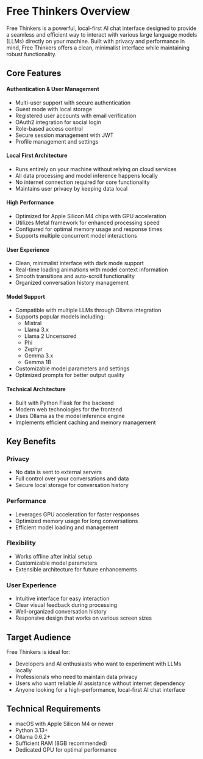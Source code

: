 # Free Thinkers Overview

Free Thinkers is a powerful, local-first AI chat interface designed to provide a seamless and efficient way to interact with various large language models (LLMs) directly on your machine. Built with privacy and performance in mind, Free Thinkers offers a clean, minimalist interface while maintaining robust functionality.

## Core Features

#### Authentication & User Management
- Multi-user support with secure authentication
- Guest mode with local storage
- Registered user accounts with email verification
- OAuth2 integration for social login
- Role-based access control
- Secure session management with JWT
- Profile management and settings

#### Local First Architecture
- Runs entirely on your machine without relying on cloud services
- All data processing and model inference happens locally
- No internet connection required for core functionality
- Maintains user privacy by keeping data local

#### High Performance
- Optimized for Apple Silicon M4 chips with GPU acceleration
- Utilizes Metal framework for enhanced processing speed
- Configured for optimal memory usage and response times
- Supports multiple concurrent model interactions

#### User Experience
- Clean, minimalist interface with dark mode support
- Real-time loading animations with model context information
- Smooth transitions and auto-scroll functionality
- Organized conversation history management

#### Model Support
- Compatible with multiple LLMs through Ollama integration
- Supports popular models including:
  - Mistral
  - Llama 3.x
  - Llama 2 Uncensored
  - Phi
  - Zephyr
  - Gemma 3.x
  - Gemma 1B
- Customizable model parameters and settings
- Optimized prompts for better output quality

#### Technical Architecture
- Built with Python Flask for the backend
- Modern web technologies for the frontend
- Uses Ollama as the model inference engine
- Implements efficient caching and memory management

## Key Benefits

### Privacy
- No data is sent to external servers
- Full control over your conversations and data
- Secure local storage for conversation history

### Performance
- Leverages GPU acceleration for faster responses
- Optimized memory usage for long conversations
- Efficient model loading and management

### Flexibility
- Works offline after initial setup
- Customizable model parameters
- Extensible architecture for future enhancements

### User Experience
- Intuitive interface for easy interaction
- Clear visual feedback during processing
- Well-organized conversation history
- Responsive design that works on various screen sizes

## Target Audience

Free Thinkers is ideal for:
- Developers and AI enthusiasts who want to experiment with LLMs locally
- Professionals who need to maintain data privacy
- Users who want reliable AI assistance without internet dependency
- Anyone looking for a high-performance, local-first AI chat interface

## Technical Requirements
- macOS with Apple Silicon M4 or newer
- Python 3.13+
- Ollama 0.6.2+
- Sufficient RAM (8GB recommended)
- Dedicated GPU for optimal performance
